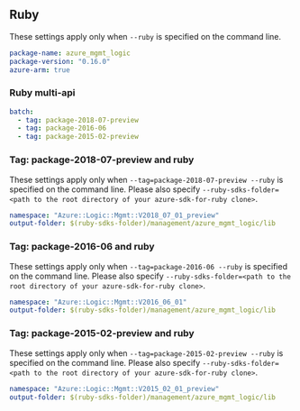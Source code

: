 ## Ruby

These settings apply only when `--ruby` is specified on the command line.

``` yaml
package-name: azure_mgmt_logic
package-version: "0.16.0"
azure-arm: true
```

### Ruby multi-api

``` yaml $(ruby) && $(multiapi)
batch:
  - tag: package-2018-07-preview
  - tag: package-2016-06
  - tag: package-2015-02-preview
```

### Tag: package-2018-07-preview and ruby

These settings apply only when `--tag=package-2018-07-preview --ruby` is specified on the command line.
Please also specify `--ruby-sdks-folder=<path to the root directory of your azure-sdk-for-ruby clone>`.

``` yaml $(tag) == 'package-2018-07-preview' && $(ruby)
namespace: "Azure::Logic::Mgmt::V2018_07_01_preview"
output-folder: $(ruby-sdks-folder)/management/azure_mgmt_logic/lib
```

### Tag: package-2016-06 and ruby

These settings apply only when `--tag=package-2016-06 --ruby` is specified on the command line.
Please also specify `--ruby-sdks-folder=<path to the root directory of your azure-sdk-for-ruby clone>`.

``` yaml $(tag) == 'package-2016-06' && $(ruby)
namespace: "Azure::Logic::Mgmt::V2016_06_01"
output-folder: $(ruby-sdks-folder)/management/azure_mgmt_logic/lib
```

### Tag: package-2015-02-preview and ruby

These settings apply only when `--tag=package-2015-02-preview --ruby` is specified on the command line.
Please also specify `--ruby-sdks-folder=<path to the root directory of your azure-sdk-for-ruby clone>`.

``` yaml $(tag) == 'package-2015-02-preview' && $(ruby)
namespace: "Azure::Logic::Mgmt::V2015_02_01_preview"
output-folder: $(ruby-sdks-folder)/management/azure_mgmt_logic/lib
```
